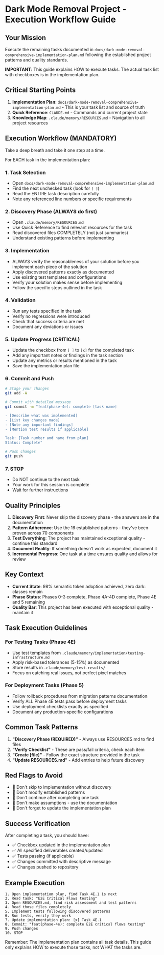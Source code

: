 # Dark Mode Removal Project - Execution Workflow Guide

## Your Mission

Execute the remaining tasks documented in `docs/dark-mode-removal-comprehensive-implementation-plan.md` following the established project patterns and quality standards.

**IMPORTANT**: This guide explains HOW to execute tasks. The actual task list with checkboxes is in the implementation plan.

## Critical Starting Points

1. **Implementation Plan**: `docs/dark-mode-removal-comprehensive-implementation-plan.md` - This is your task list and source of truth
2. **Quick Reference**: `CLAUDE.md` - Commands and current project state
3. **Knowledge Map**: `.claude/memory/RESOURCES.md` - Navigation to all project resources

## Execution Workflow (MANDATORY)

Take a deep breath and take it one step at a time. 

For EACH task in the implementation plan:

### 1. Task Selection
- Open `docs/dark-mode-removal-comprehensive-implementation-plan.md`
- Find the next unchecked task (look for `[ ]`)
- Read the ENTIRE task description carefully
- Note any referenced line numbers or specific requirements

### 2. Discovery Phase (ALWAYS do first)
- Open `.claude/memory/RESOURCES.md`
- Use Quick Reference to find relevant resources for the task
- Read discovered files COMPLETELY (not just summaries)
- Understand existing patterns before implementing

### 3. Implementation
- ALWAYS verify the reasonableness of your solution before you implement each piece of the solution
- Apply discovered patterns exactly as documented
- Use existing test templates and configurations
- Verify your solution makes sense before implementing
- Follow the specific steps outlined in the task

### 4. Validation
- Run any tests specified in the task
- Verify no regressions were introduced
- Check that success criteria are met
- Document any deviations or issues

### 5. Update Progress (CRITICAL)
- Update the checkbox from `[ ]` to `[x]` for the completed task
- Add any important notes or findings in the task section
- Update any metrics or results mentioned in the task
- Save the implementation plan file

### 6. Commit and Push
```bash
# Stage your changes
git add -A

# Commit with detailed message
git commit -m "feat(phase-4e): complete [task name]

- [Describe what was implemented]
- [List key changes made]
- [Note any important findings]
- [Mention test results if applicable]

Task: [Task number and name from plan]
Status: Complete"

# Push changes
git push
```

### 7. STOP
- Do NOT continue to the next task
- Your work for this session is complete
- Wait for further instructions

## Quality Principles

1. **Discovery First**: Never skip the discovery phase - the answers are in the documentation
2. **Pattern Adherence**: Use the 16 established patterns - they've been proven across 70 components
3. **Test Everything**: The project has maintained exceptional quality - continue this standard
4. **Document Reality**: If something doesn't work as expected, document it
5. **Incremental Progress**: One task at a time ensures quality and allows for review

## Key Context

- **Current State**: 98% semantic token adoption achieved, zero dark: classes remain
- **Phase Status**: Phases 0-3 complete, Phase 4A-4D complete, Phase 4E and 5 remaining
- **Quality Bar**: This project has been executed with exceptional quality - maintain it

## Task Execution Guidelines

### For Testing Tasks (Phase 4E)
- Use test templates from `.claude/memory/implementation/testing-infrastructure.md`
- Apply risk-based tolerances (5-15%) as documented
- Store results in `.claude/memory/test-results/`
- Focus on catching real issues, not perfect pixel matches

### For Deployment Tasks (Phase 5)
- Follow rollback procedures from migration patterns documentation
- Verify ALL Phase 4E tests pass before deployment tasks
- Use deployment checklists exactly as specified
- Document any production-specific configurations

## Common Task Patterns

1. **"Discovery Phase (REQUIRED)"** - Always use RESOURCES.md to find files
2. **"Verify Checklist"** - These are pass/fail criteria, check each item
3. **"Create [file]"** - Follow the exact structure provided in the task
4. **"Update RESOURCES.md"** - Add entries to help future discovery

## Red Flags to Avoid

- 🚫 Don't skip to implementation without discovery
- 🚫 Don't modify established patterns
- 🚫 Don't continue after completing one task
- 🚫 Don't make assumptions - use the documentation
- 🚫 Don't forget to update the implementation plan

## Success Verification

After completing a task, you should have:
- ✅ Checkbox updated in the implementation plan
- ✅ All specified deliverables created/updated
- ✅ Tests passing (if applicable)
- ✅ Changes committed with descriptive message
- ✅ Changes pushed to repository

## Example Execution

```
1. Open implementation plan, find Task 4E.1 is next
2. Read task: "E2E Critical Flows testing"
3. Open RESOURCES.md, find risk assessment and test patterns
4. Read those files completely
5. Implement tests following discovered patterns
6. Run tests, verify they work
7. Update implementation plan: [x] Task 4E.1
8. Commit: "feat(phase-4e): complete E2E critical flows testing"
9. Push changes
10. STOP
```

Remember: The implementation plan contains all task details. This guide only explains HOW to execute those tasks, not WHAT the tasks are.
